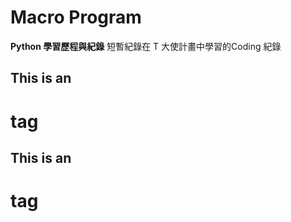 # Macro Program 
**Python 學習歷程與紀錄**
短暫紀錄在 T 大使計畫中學習的Coding 紀錄

## This is an <h1> tag
## This is an <h1> tag



